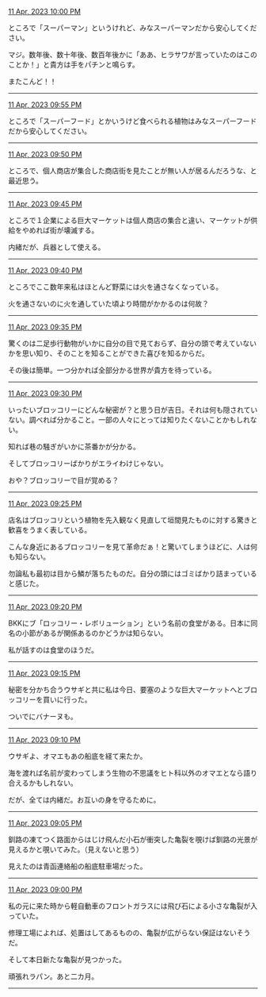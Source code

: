 [11 Apr, 2023 10:00 PM](https://twitter.com/hirasawa/status/1645773695485394952#m)

ところで「スーパーマン」というけれど、みなスーパーマンだから安心してください。

マジ。数年後、数十年後、数百年後かに「ああ、ヒラサワが言っていたのはこのことか！」と貴方は手をパチンと鳴らす。

またこんど！！

---

[11 Apr, 2023 09:55 PM](https://twitter.com/hirasawa/status/1645772435319578624#m)

ところで「スーパーフード」とかいうけど食べられる植物はみなスーパーフードだから安心してください。

---

[11 Apr, 2023 09:50 PM](https://twitter.com/hirasawa/status/1645771177414066176#m)

ところで、個人商店が集合した商店街を見たことが無い人が居るんだろうな、と最近思う。

---

[11 Apr, 2023 09:45 PM](https://twitter.com/hirasawa/status/1645769919542472704#m)

ところで１企業による巨大マーケットは個人商店の集合と違い、マーケットが供給をやめれば街が壊滅する。

内緒だが、兵器として使える。

---

[11 Apr, 2023 09:40 PM](https://twitter.com/hirasawa/status/1645768660672299008#m)

ところでここ数年来私はほとんど野菜には火を通さなくなっている。

火を通さないのに火を通していた頃より時間がかかるのは何故？

---

[11 Apr, 2023 09:35 PM](https://twitter.com/hirasawa/status/1645767402557145089#m)

驚くのは二足歩行動物がいかに自分の目で見ておらず、自分の頭で考えていないかを思い知り、そのことを知ることができた喜びを知るからだ。

その後は簡単。一つ分かれば全部分かる世界が貴方を待っている。

---

[11 Apr, 2023 09:30 PM](https://twitter.com/hirasawa/status/1645766147994791939#m)

いったいブロッコリーにどんな秘密が？と思う日が吉日。それは何も隠されていない。調べれば分かること。一部の人々にとっては知りたくないことかもしれない。

知れば巷の騒ぎがいかに茶番かが分かる。

そしてブロッコリーばかりがエライわけじゃない。

おや？ブロッコリーで目が覚める？

---

[11 Apr, 2023 09:25 PM](https://twitter.com/hirasawa/status/1645764885652045825#m)

店名はブロッコリという植物を先入観なく見直して垣間見たものに対する驚きと歓喜をうまく表している。

こんな身近にあるブロッコリーを見て革命だぁ！と驚いてしまうほどに、人は何も知らない。

勿論私も最初は目から鱗が落ちたものだ。自分の頭にはゴミばかり詰まっていると感じた。

---

[11 Apr, 2023 09:20 PM](https://twitter.com/hirasawa/status/1645763627310301186#m)

BKKにブ「ロッコリー・レボリューション」という名前の食堂がある。日本に同名の小節があるが関係あるのかどうかは知らない。

私が話すのは食堂のほうだ。

---

[11 Apr, 2023 09:15 PM](https://twitter.com/hirasawa/status/1645762369992392704#m)

秘密を分かち合うウサギと共に私は今日、要塞のような巨大マーケットへとブロッコリーを買いに行った。

ついでにバナーヌも。

---

[11 Apr, 2023 09:10 PM](https://twitter.com/hirasawa/status/1645761111042723840#m)

ウサギよ、オマエもあの船底を経て来たか。

海を渡れば名前が変わってしまう生物の不思議をヒト科以外のオマエとなら語り合えるかもしれない。

だが、全ては内緒だ。お互いの身を守るために。

---

[11 Apr, 2023 09:05 PM](https://twitter.com/hirasawa/status/1645759853326114823#m)

釧路の凍てつく路面からはじけ飛んだ小石が衝突した亀裂を覗けば釧路の光景が見えるかと覗いてみた。（見えないと思う）

見えたのは青函連絡船の船底駐車場だった。

---

[11 Apr, 2023 09:00 PM](https://twitter.com/hirasawa/status/1645758604295962625#m)

私の元に来た時から軽自動車のフロントガラスには飛び石による小さな亀裂が入っていた。

修理工場によれば、処置はしてあるものの、亀裂が広がらない保証はないそうだ。

そして本日新たな亀裂が見つかった。

頑張れラパン。あと二カ月。

---


